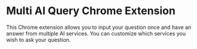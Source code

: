 # Multi AI Query Chrome Extension
This Chrome extension allows you to input your question once and have an answer from multiple AI services. You can customize which services you wish to ask your question.
